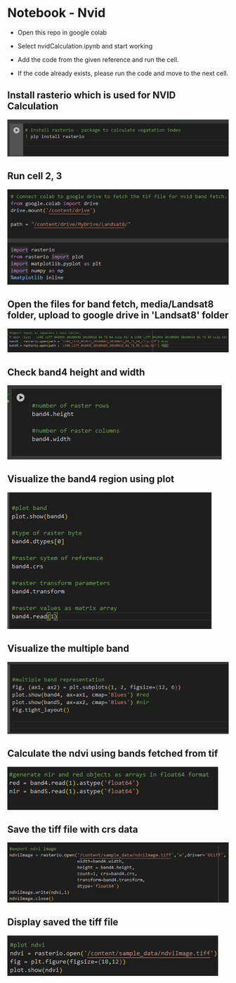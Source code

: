  

# Notebook - Nvid

- Open this repo in google colab

- Select nvidCalculation.ipynb and  start working

- Add the code from the given reference and run the cell.

- If the code already exists, please run the code and move to the next cell.

## Install rasterio which is used for NVID Calculation

![alt text](media/nvid/image.png)

## Run cell 2, 3

![alt text](media/nvid/image-7.png)


## Open the files for band fetch, media/Landsat8 folder, upload to google drive in 'Landsat8' folder

![alt text](media/nvid/image1.png)

## Check band4 height and width

![alt text](media/nvid/image-1.png)


## Visualize the band4 region using plot

![alt text](media/nvid/image-2.png)

## Visualize the multiple band 

![alt text](media/nvid/image-3.png)
 
## Calculate the ndvi using bands fetched from tif

![alt text](media/nvid/image-5.png)

## Save the tiff file with crs data

![alt text](media/nvid/image-6.png)


## Display saved the tiff file

![alt text](media/nvid/image-9.png)